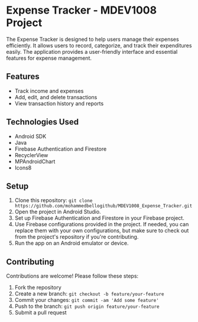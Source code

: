 <div>
    <h1>Expense Tracker - MDEV1008 Project</h1>
    <p>The Expense Tracker is designed to help users manage their expenses efficiently. It allows users to record, categorize, and track their expenditures easily. The application provides a user-friendly interface and essential features for expense management.</p>
    <h2>Features</h2>
    <ul>
        <li>Track income and expenses</li>
        <li>Add, edit, and delete transactions</li>
        <li>View transaction history and reports</li>
    </ul>
    <h2>Technologies Used</h2>
    <ul>
        <li>Android SDK</li>
        <li>Java</li>
        <li>Firebase Authentication and Firestore</li>
        <li>RecyclerView</li>
        <li>MPAndroidChart </li>
        <li>Icons8 </li>
    </ul>
    <h2>Setup</h2>
    <ol>
        <li>Clone this repository: <code>git clone https://github.com/mohammedbellogithub/MDEV1008_Expense_Tracker.git</code></li>
        <li>Open the project in Android Studio.</li>
        <li>Set up Firebase Authentication and Firestore in your Firebase project.</li>
        <li>Use Firebase configurations provided in the project. If needed, you can replace them with your own configurations, but make sure to check out from the project's repository if you're contributing.</li>
        <li>Run the app on an Android emulator or device.</li>
    </ol>
    <h2>Contributing</h2>
    <p>Contributions are welcome! Please follow these steps:</p>
    <ol>
        <li>Fork the repository</li>
        <li>Create a new branch: <code>git checkout -b feature/your-feature</code></li>
        <li>Commit your changes: <code>git commit -am 'Add some feature'</code></li>
        <li>Push to the branch: <code>git push origin feature/your-feature</code></li>
        <li>Submit a pull request</li>
    </ol>
</div>
</body>
</html>
